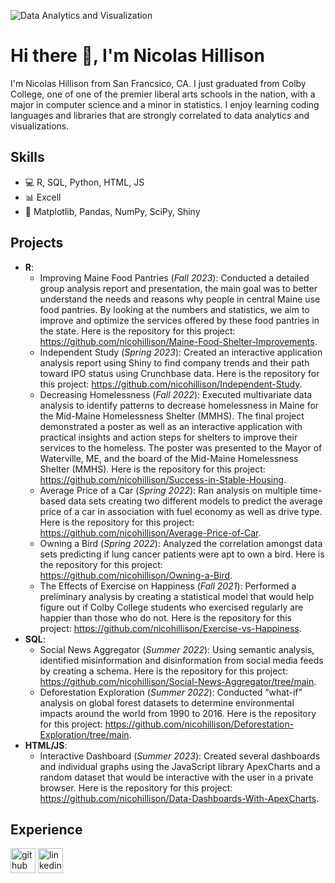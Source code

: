 ![Data Analytics and Visualization](https://media.licdn.com/dms/image/C5616AQG3x-XaG2KUHA/profile-displaybackgroundimage-shrink_350_1400/0/1655660188245?e=1709769600&v=beta&t=VmU6ixh04KHVthGyfCGnneuv0h7Ipj5dh14V_xaO1u8)

# Hi there 👋, I'm Nicolas Hillison
I'm Nicolas Hillison from San Francsico, CA. I just graduated from Colby College, one of one of the premier liberal arts schools in the nation, with a major in computer science and a minor in statistics. I enjoy learning coding languages and libraries that are strongly correlated to data analytics and visualizations.

## Skills
- 💻 R, SQL, Python, HTML, JS
- 📊 Excell
- 📂 Matplotlib, Pandas, NumPy, SciPy, Shiny

## Projects
- **R**:
  - Improving Maine Food Pantries (*Fall 2023*): Conducted a detailed group analysis report and presentation, the main goal was to better understand the needs and reasons why people in central Maine use food pantries. By looking at the numbers and statistics, we aim to improve and optimize the services offered by these food pantries in the state. Here is the repository for this project: https://github.com/nicohillison/Maine-Food-Shelter-Improvements.
  - Independent Study (*Spring 2023*): Created an interactive application analysis report using Shiny to find company trends and their path toward IPO status using Crunchbase data. Here is the repository for this project: https://github.com/nicohillison/Independent-Study.
  - Decreasing Homelessness (*Fall 2022*): Executed multivariate data analysis to identify patterns to decrease homelessness in Maine for the Mid-Maine Homelessness Shelter (MMHS). The final project demonstrated a poster as well as an interactive application with practical insights and action steps for shelters to improve their services to the homeless. The poster was presented to the Mayor of Waterville, ME, and the board of the Mid-Maine Homelessness Shelter (MMHS). Here is the repository for this project: https://github.com/nicohillison/Success-in-Stable-Housing.
  - Average Price of a Car (*Spring 2022*): Ran analysis on multiple time-based data sets creating two different models to predict the average price of a car in association with fuel economy as well as drive type. Here is the repository for this project: https://github.com/nicohillison/Average-Price-of-Car.
  - Owning a Bird (*Spring 2022*): Analyzed the correlation amongst data sets predicting if lung cancer patients were apt to own a bird. Here is the repository for this project: https://github.com/nicohillison/Owning-a-Bird.
  - The Effects of Exercise on Happiness (*Fall 2021*): Performed a preliminary analysis by creating a statistical model that would help figure out if Colby College students who exercised regularly are happier than those who do not. Here is the repository for this project: https://github.com/nicohillison/Exercise-vs-Happiness.
- **SQL**:
  - Social News Aggregator (*Summer 2022*): Using semantic analysis, identified misinformation and disinformation from social media feeds by creating a schema. Here is the repository for this project: https://github.com/nicohillison/Social-News-Aggregator/tree/main.
  - Deforestation Exploration (*Summer 2022*): Conducted “what-if” analysis on global forest datasets to determine environmental impacts around the world from 1990 to 2016. Here is the repository for this project: https://github.com/nicohillison/Deforestation-Exploration/tree/main.
- **HTML/JS**:
  - Interactive Dashboard (*Summer 2023*): Created several dashboards and individual graphs using the JavaScript library ApexCharts and a random dataset that would be interactive with the user in a private browser. Here is the repository for this project: https://github.com/nicohillison/Data-Dashboards-With-ApexCharts.

## Experience

[<img src='https://cdn.jsdelivr.net/npm/simple-icons@3.0.1/icons/github.svg' alt='github' height='40'>](https://github.com/nicohillison)  [<img src='https://cdn.jsdelivr.net/npm/simple-icons@3.0.1/icons/linkedin.svg' alt='linkedin' height='40'>](https://www.linkedin.com/in/nicolashillison/)  


